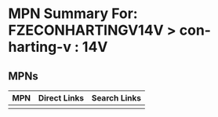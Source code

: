 



# MPN Summary For: FZECONHARTINGV14V > con-harting-v : 14V

## MPNs
  

|MPN|Direct Links|Search Links|
| :--- | :--- | :--- |
||||

